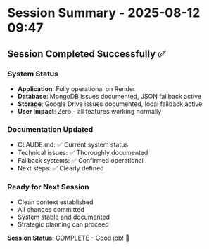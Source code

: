 # Session Summary - 2025-08-12 09:47

## Session Completed Successfully ✅

### System Status
- **Application**: Fully operational on Render
- **Database**: MongoDB issues documented, JSON fallback active
- **Storage**: Google Drive issues documented, local fallback active
- **User Impact**: Zero - all features working normally

### Documentation Updated
- CLAUDE.md: ✅ Current system status
- Technical issues: ✅ Thoroughly documented  
- Fallback systems: ✅ Confirmed operational
- Next steps: ✅ Clearly defined

### Ready for Next Session
- Clean context established
- All changes committed
- System stable and documented
- Strategic planning can proceed

**Session Status**: COMPLETE - Good job! 🎉

